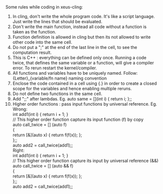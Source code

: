 Some rules while coding in xeus-cling:

1. In cling, don't write the whole program code. It's like a script language. Just write the lines that should be evaluated. 
2. Don't write the main function, instead all code without a function is taken as the function.
3. Function definition is allowed in cling but then its not allowed to write other code into the same cell.
4. Do not put a ";" at the end of the last line in the cell, to see the computation result.
5. This is C++ : everything can be defined only once. Running a code twice, that defines the same variable or a function, will give a compiler error. To rerun restart the kernel/compiler.
6. All functions and variables have to be uniquely named. Follow: {Letter}_{variable/fn name} naming convention
7. Enclose the code contained in a cell using {.} in order to create a closed scope for the variables and hence enabling multiple reruns.
8. Do not define two functions in the same cell.
9. Add ";;" after lambdas. Eg. auto same = [](int i) { return i; };;
10. Higher order functions : pass input functions by universal reference.
Eg.  
Wrong:  
int add1(int i) { return i + 1; }  
// This higher order function capture its input function (f) by copy  
auto call_twice = [] (auto f)  
{  
    return [&](auto x) { return f(f(x)); };  
};;  
auto add2 = call_twice(add1);;  
Right:  
int add1(int i) { return i + 1; }  
// This higher order function capture its input by universal reference (&&)  
auto call_twice = [] (auto && f)   
{  
    return [&](auto x) { return f(f(x)); };  
};;  
auto add2 = call_twice(add1);;  
